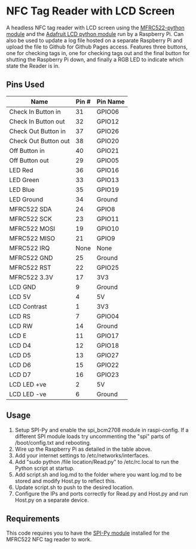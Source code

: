 NFC Tag Reader with LCD Screen
==============

A headless NFC tag reader with LCD screen using the [MFRC522-python module](https://github.com/mxgxw/MFRC522-python) and the [Adafruit LCD python module](https://github.com/adafruit/Adafruit-Raspberry-Pi-Python-Code) run by a Raspberry Pi.
Can also be used to update a log file hosted on a separate Raspberry Pi and upload the file to Github for Github Pages access.
Features three buttons, one for checking tags in, one for checking tags out and the final button for shutting the Raspberry Pi down, and finally a RGB LED to indicate which state the Reader is in.

## Pins Used

|   Name  | Pin # | Pin Name   |
|---------|-------|------------|
| Check In Button in |  31   | GPIO06      |
| Check In Button out |  32   | GPIO12      |
| Check Out Button in |  37   | GPIO26      |
| Check Out Button out |  38   | GPIO20      |
| Off Button in |  40   |   GPIO21    |
| Off Button out |  29   |   GPIO05    |
| LED Red |   36  | GPIO16      |
| LED Green |   33  | GPIO13      |
| LED Blue |   35  | GPIO19      |
| LED Ground |   34  | Ground      |
| MFRC522 SDA  | 24    | GPIO8      |
| MFRC522 SCK  | 23    | GPIO11     |
| MFRC522 MOSI | 19    | GPIO10     |
| MFRC522 MISO | 21    | GPIO9      |
| MFRC522 IRQ  | None  | None       |
| MFRC522 GND  | 25   | Ground |
| MFRC522 RST  | 22    | GPIO25     |
| MFRC522 3.3V | 17    | 3V3        |
| LCD GND  | 9  | Ground      |
| LCD 5V  | 4    | 5V     |
| LCD Contrast  |  1   |   3V3   |
| LCD RS | 7    | GPIO04     |
| LCD RW |  14   | Ground      |
| LCD E  | 11  | GPIO17       |
| LCD D4  | 12   | GPIO18 |
| LCD D5  | 13    | GPIO27     |
| LCD D6 | 15     | GPIO22        |
| LCD D7  | 16   | GPIO23 |
| LCD LED +ve  | 2  | 5V     |
| LCD LED -ve  | 6    | Ground       |

## Usage
1. Setup SPI-Py and enable the spi_bcm2708 module in raspi-config.
If a different SPI module loads try uncommenting the "spi" parts of /boot/config.txt and rebooting.
2. Wire up the Raspberry Pi as detailed in the table above.
3. Add your internet settings to /etc/networks/interfaces.
4. Add "sudo python /file location/Read.py" to /etc/rc.local to run the Python script at startup.
5. Add script.sh and log.md to the folder where you want log.md to be stored and modify Host.py to reflect this.
6. Update script.sh to push to the desired location.
7. Configure the IPs and ports correctly for Read.py and Host.py and run Host.py on a separate device.

## Requirements
This code requires you to have the [SPI-Py module](https://github.com/lthiery/SPI-Py) installed for the MFRC522 NFC tag reader to work.
